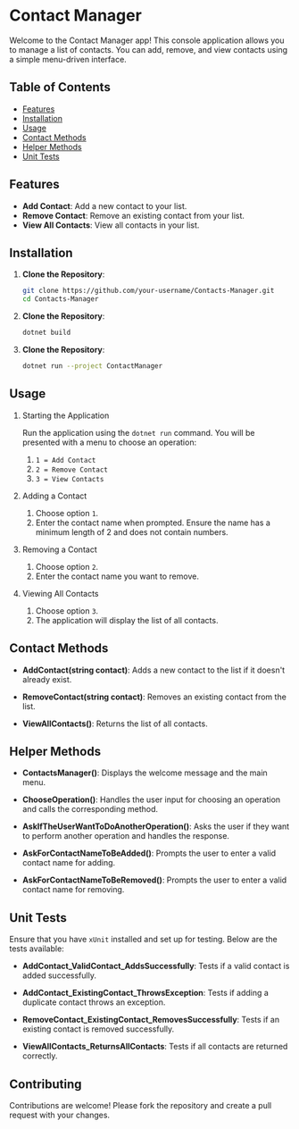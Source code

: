 # Contact Manager

Welcome to the Contact Manager app! This console application allows you to manage a list of contacts. You can add, remove, and view contacts using a simple menu-driven interface.

## Table of Contents

- [Features](#features)
- [Installation](#installation)
- [Usage](#usage)
- [Contact Methods](#contact-methods)
- [Helper Methods](#helper-methods)
- [Unit Tests](#unit-tests)

## Features

- **Add Contact**: Add a new contact to your list.
- **Remove Contact**: Remove an existing contact from your list.
- **View All Contacts**: View all contacts in your list.

## Installation

1. **Clone the Repository**:
   ```bash
   git clone https://github.com/your-username/Contacts-Manager.git
   cd Contacts-Manager
2. **Clone the Repository**:
   ```bash
   dotnet build
3. **Clone the Repository**:
   ```bash
   dotnet run --project ContactManager

## Usage

1. Starting the Application

	Run the application using the `dotnet run` command. You will be presented with a menu to choose an operation:

	1. `1 = Add Contact`
	2. `2 = Remove Contact`
	3. `3 = View Contacts`


2. Adding a Contact

	1. Choose option `1`.
	2. Enter the contact name when prompted. Ensure the name has a minimum length of 2 and does not contain numbers.

3. Removing a Contact

	1. Choose option `2`.
	2. Enter the contact name you want to remove.

4. Viewing All Contacts

	1. Choose option `3`.
	2. The application will display the list of all contacts.

## Contact Methods

- **AddContact(string contact)**:
  Adds a new contact to the list if it doesn't already exist.

- **RemoveContact(string contact)**:
  Removes an existing contact from the list.

- **ViewAllContacts()**:
  Returns the list of all contacts.

## Helper Methods

- **ContactsManager()**:
  Displays the welcome message and the main menu.

- **ChooseOperation()**:
  Handles the user input for choosing an operation and calls the corresponding method.

- **AskIfTheUserWantToDoAnotherOperation()**:
  Asks the user if they want to perform another operation and handles the response.

- **AskForContactNameToBeAdded()**:
  Prompts the user to enter a valid contact name for adding.

- **AskForContactNameToBeRemoved()**:
  Prompts the user to enter a valid contact name for removing.

## Unit Tests

Ensure that you have `xUnit` installed and set up for testing. Below are the tests available:

- **AddContact_ValidContact_AddsSuccessfully**:
  Tests if a valid contact is added successfully.

- **AddContact_ExistingContact_ThrowsException**:
  Tests if adding a duplicate contact throws an exception.

- **RemoveContact_ExistingContact_RemovesSuccessfully**:
  Tests if an existing contact is removed successfully.

- **ViewAllContacts_ReturnsAllContacts**:
  Tests if all contacts are returned correctly.

## Contributing

Contributions are welcome! Please fork the repository and create a pull request with your changes.
